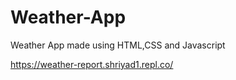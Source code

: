 # Weather-App
Weather App made using HTML,CSS and Javascript

https://weather-report.shriyad1.repl.co/
